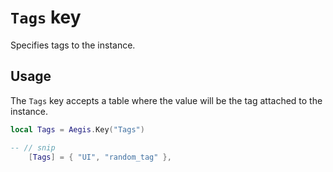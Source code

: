 # `Tags` key

Specifies tags to the instance.

## Usage

The `Tags` key accepts a table where the value will be the tag attached to the instance.

```lua
local Tags = Aegis.Key("Tags")

-- // snip
	[Tags] = { "UI", "random_tag" },
```
